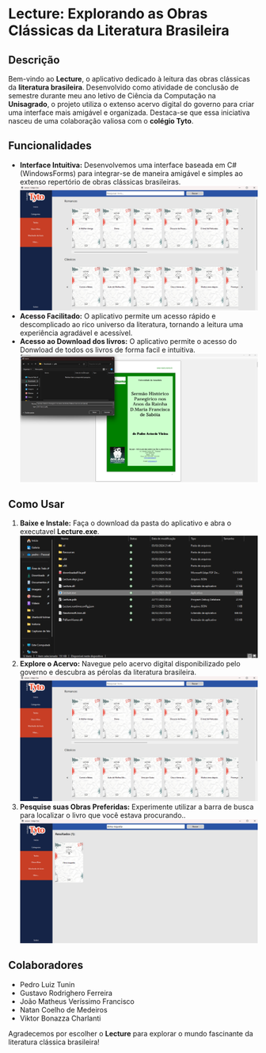 # Lecture: Explorando as Obras Clássicas da Literatura Brasileira

## Descrição

Bem-vindo ao **Lecture**, o aplicativo dedicado à leitura das obras clássicas da **literatura brasileira**. Desenvolvido como atividade de conclusão de semestre durante meu ano letivo de Ciência da Computação na **Unisagrado**, 
o projeto utiliza o extenso acervo digital do governo para criar uma interface mais amigável e organizada. Destaca-se que essa iniciativa nasceu de uma colaboração valiosa com o **colégio Tyto**.

## Funcionalidades

- **Interface Intuitiva:** Desenvolvemos uma interface baseada em C# (WindowsForms) para integrar-se de maneira amigável e simples ao extenso repertório de obras clássicas brasileiras.
![remote-shell](img/inicial.png)
- **Acesso Facilitado:** O aplicativo permite um acesso rápido e descomplicado ao rico universo da literatura, tornando a leitura uma experiência agradável e acessível.
- **Acesso ao Download dos livros:** O aplicativo permite o acesso do Donwload de todos os livros de forma facil e intuitiva.
![remote-shell](img/baixandopdf.png)

## Como Usar

1. **Baixe e Instale:** Faça o download da pasta do aplicativo e abra o executavel **Lecture.exe**.
![remote-shell](img/baixando.png)
3. **Explore o Acervo:** Navegue pelo acervo digital disponibilizado pelo governo e descubra as pérolas da literatura brasileira.
![remote-shell](img/inicial.png)
4. **Pesquise suas Obras Preferidas:** Experimente utilizar a barra de busca para localizar o livro que você estava procurando..
![remote-shell](img/pesquisa.png)

## Colaboradores

- Pedro Luiz Tunin
- Gustavo Rodrighero Ferreira
- João Matheus Veríssimo Francisco
- Natan Coelho de Medeiros
- Viktor Bonazza Charlanti

Agradecemos por escolher o **Lecture** para explorar o mundo fascinante da literatura clássica brasileira!
